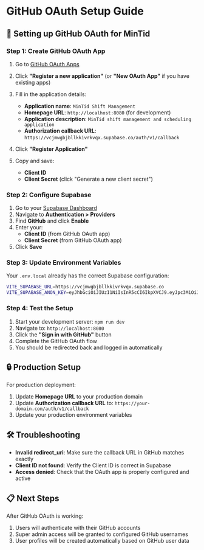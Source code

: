 # GitHub OAuth Setup Guide

## 🔧 Setting up GitHub OAuth for MinTid

### Step 1: Create GitHub OAuth App

1. Go to [GitHub OAuth Apps](https://github.com/settings/developers)
2. Click **"Register a new application"** (or **"New OAuth App"** if you have existing apps)
3. Fill in the application details:
   - **Application name**: `MinTid Shift Management`
   - **Homepage URL**: `http://localhost:8080` (for development)
   - **Application description**: `MinTid shift management and scheduling application`
   - **Authorization callback URL**: `https://vcjmwgbjbllkkivrkvqx.supabase.co/auth/v1/callback`

4. Click **"Register Application"**
5. Copy and save:
   - **Client ID** 
   - **Client Secret** (click "Generate a new client secret")

### Step 2: Configure Supabase

1. Go to your [Supabase Dashboard](https://supabase.com/dashboard/project/vcjmwgbjbllkkivrkvqx)
2. Navigate to **Authentication > Providers**
3. Find **GitHub** and click **Enable**
4. Enter your:
   - **Client ID** (from GitHub OAuth app)
   - **Client Secret** (from GitHub OAuth app)
5. Click **Save**

### Step 3: Update Environment Variables

Your `.env.local` already has the correct Supabase configuration:
```bash
VITE_SUPABASE_URL=https://vcjmwgbjbllkkivrkvqx.supabase.co
VITE_SUPABASE_ANON_KEY=eyJhbGciOiJIUzI1NiIsInR5cCI6IkpXVCJ9.eyJpc3MiOiJzdXBhYmFzZSIsInJlZiI6InZjam13Z2JqYmxsa2tpdnJrdnF4Iiwicm9sZSI6ImFub24iLCJpYXQiOjE3NDkwOTA0NjIsImV4cCI6MjA2NDY2NjQ2Mn0.-Z3F5KeBUbQYt_-HvvkSefBW1KcKx93kfwOEjjR2Uw4
```

### Step 4: Test the Setup

1. Start your development server: `npm run dev`
2. Navigate to: `http://localhost:8080`
3. Click the **"Sign in with GitHub"** button
4. Complete the GitHub OAuth flow
5. You should be redirected back and logged in automatically

## 🔒 Production Setup

For production deployment:

1. Update **Homepage URL** to your production domain
2. Update **Authorization callback URL** to: `https://your-domain.com/auth/v1/callback`
3. Update your production environment variables

## 🛠️ Troubleshooting

- **Invalid redirect_uri**: Make sure the callback URL in GitHub matches exactly
- **Client ID not found**: Verify the Client ID is correct in Supabase
- **Access denied**: Check that the OAuth app is properly configured and active

## 📋 Next Steps

After GitHub OAuth is working:
1. Users will authenticate with their GitHub accounts
2. Super admin access will be granted to configured GitHub usernames
3. User profiles will be created automatically based on GitHub user data
